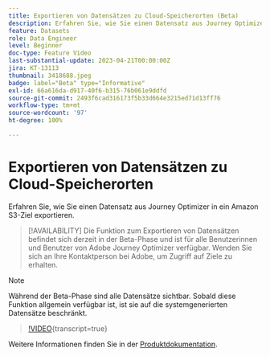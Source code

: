 ```yaml
---
title: Exportieren von Datensätzen zu Cloud-Speicherorten (Beta)
description: Erfahren Sie, wie Sie einen Datensatz aus Journey Optimizer in ein Amazon S3-Ziel exportieren.
feature: Datasets
role: Data Engineer
level: Beginner
doc-type: Feature Video
last-substantial-update: 2023-04-21T00:00:00Z
jira: KT-13113
thumbnail: 3418688.jpeg
badge: label="Beta" type="Informative"
exl-id: 66a616da-d917-40f6-b315-76b061e9ddfd
source-git-commit: 2493f6cad316173f5b33d664e3215ed71d13ff76
workflow-type: tm+mt
source-wordcount: '97'
ht-degree: 100%

---
```


# Exportieren von Datensätzen zu Cloud-Speicherorten

Erfahren Sie, wie Sie einen Datensatz aus Journey Optimizer in ein Amazon S3-Ziel exportieren.

>[!AVAILABILITY]
>Die Funktion zum Exportieren von Datensätzen befindet sich derzeit in der Beta-Phase und ist für alle Benutzerinnen und Benutzer von Adobe Journey Optimizer verfügbar. Wenden Sie sich an Ihre Kontaktperson bei Adobe, um Zugriff auf Ziele zu erhalten.

>[!NOTE]
>Während der Beta-Phase sind alle Datensätze sichtbar. Sobald diese Funktion allgemein verfügbar ist, ist sie auf die systemgenerierten Datensätze beschränkt.

>[!VIDEO](https://video.tv.adobe.com/v/3418688/?quality=12&learn=on){transcript=true}

Weitere Informationen finden Sie in der [Produktdokumentation](https://experienceleague.adobe.com/docs/journey-optimizer/using/data-management/datasets/export-datasets.html?lang=de).
